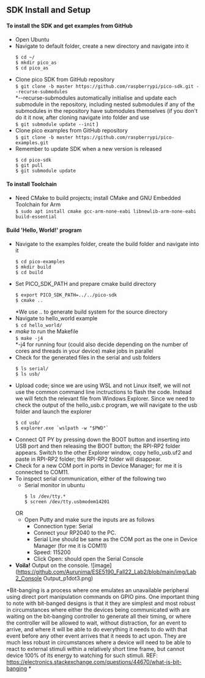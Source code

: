 ## SDK Install and Setup

#### To install the SDK and get examples from GitHub
- Open Ubuntu
- Navigate to default folder, create a new directory and navigate into it
  ```
  $ cd ~/ 
  $ mkdir pico_as 
  $ cd pico_as
  ```
- Clone pico SDK from GitHub repository\
  `$ git clone -b master https://github.com/raspberrypi/pico-sdk.git --recurse-submodules` \
  *--recurse-submodules automatically initialise and update each submodule in the repository, including nested submodules if any of the submodules in the repository have submodules themselves (if you don't do it it now, after cloning navigate into folder and use<br/>`$ git submodule update --init` )
- Clone pico examples from GitHub repository\
  `$ git clone -b master https://github.com/raspberrypi/pico-examples.git`
- Remember to update SDK when a new version is released
  ```
  $ cd pico-sdk
  $ git pull 
  $ git submodule update
  ```

#### To install Toolchain
- Need CMake to build projects; install CMake and GNU Embedded Toolchain for Arm\
  `$ sudo apt install cmake gcc-arm-none-eabi libnewlib-arm-none-eabi build-essential`

#### Build 'Hello, World!' program
- Navigate to the examples folder, create the build folder and navigate into it
  ```
  $ cd pico-examples
  $ mkdir build 
  $ cd build
  ```
- Set PICO_SDK_PATH and prepare cmake build directory
  ```
  $ export PICO_SDK_PATH=../../pico-sdk
  $ cmake ..
  ```  
  *We use .. to generate build system for the source directory
- Navigate to hello_world example \
  `$ cd hello_world/`
- *make* to run the Makefile\
  `$ make -j4` \
  *-j4 for running four (could also decide depending on the number of cores and threads in your device) make jobs in parallel
- Check for the generated files in the serial and usb folders
  ```
  $ ls serial/
  $ ls usb/
  ```
- Upload code; since we are using WSL and not Linux itself, we will not use the common command line inctructions to flash the code. Instead we will fetch the relevant file from Windows Explorer. Since we need to check the output of the hello_usb.c program, we will navigate to the usb folder and launch the explorer
  ```
  $ cd usb/
  $ explorer.exe `wslpath -w "$PWD"`
  ```
- Connect QT PY by pressing down the BOOT button and inserting into USB port and then releasing the BOOT button; the RPI-RP2 folder appears. Switch to the other Explorer window, copy hello_usb.uf2 and paste in RPI-RP2 folder; the RPI-RP2 folder will disappear.
- Check for a new COM port in ports in Device Manager; for me it is connected to COM11.
- To inspect serial communication, either of the following two
  - Serial monitor in ubuntu
     ```
     $ ls /dev/tty.*
     $ screen /dev/tty.usbmodem14201
     ```
  OR
  - Open Putty and make sure the inputs are as follows
     - Connection type: Serial
     - Connect your RP2040 to the PC.
     - Serial Line should be same as the COM port as the one in Device Manager (for me it is COM11)
     - Speed: 115200
     - Click Open: should open the Serial Console
- **Voila!** Output on the console.
![image](https://github.com/Aurunima/ESE5190_Fall22_Lab2/blob/main/img/Lab2_Console Output_p1dot3.png)

*Bit-banging is a process where one emulates an unavailable peripheral using direct port manipulation commands on GPIO pins. One important thing to note with bit-banged designs is that it they are simplest and most robust in circumstances where either the devices being communicated with are waiting on the bit-banging controller to generate all their timing, or where the controller will be allowed to wait, without distraction, for an event to arrive, and where it will be able to do everything it needs to do with that event before any other event arrives that it needs to act upon. They are much less robust in circumstances where a device will need to be able to react to external stimuli within a relatively short time frame, but cannot device 100% of its energy to watching for such stimuli.
REF: https://electronics.stackexchange.com/questions/44670/what-is-bit-banging *
